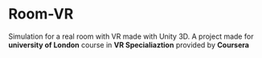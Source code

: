 # Room-VR
Simulation for a real room with VR made with Unity 3D.
A project made for **university of London** course in **VR Specialiaztion** provided by **Coursera**
